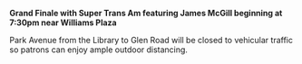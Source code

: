 **Grand Finale with Super Trans Am featuring James McGill beginning at 7:30pm near Williams Plaza**

Park Avenue from the Library to Glen Road will be closed to 
vehicular traffic so patrons can enjoy ample outdoor distancing.




